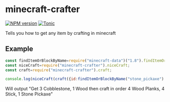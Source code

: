 # minecraft-crafter
[![NPM version](https://badge.fury.io/js/minecraft-crafter.svg)](http://badge.fury.io/js/minecraft-crafter)
[![Tonic](https://img.shields.io/badge/tonic-try%20it-blue.svg)](https://tonicdev.com/npm/minecraft-crafter)

Tells you how to get any item by crafting in minecraft

## Example

```js
const findItemOrBlockByName=require("minecraft-data")("1.8").findItemOrBlockByName;
const niceCraft=require("minecraft-crafter").niceCraft;
const craft=require("minecraft-crafter").craft;

console.log(niceCraft(craft({id:findItemOrBlockByName("stone_pickaxe").id,count:1})));
```

Will output "Get 3 Cobblestone, 1 Wood then craft in order 4 Wood Planks, 4 Stick, 1 Stone Pickaxe"

